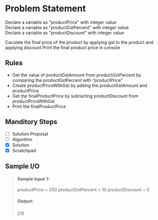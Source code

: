 # Problem Statement   

Declare a variable as "productPrice" with integer value            
Declare a variable as "productGstPercent" with integer value       
Declare a variable as "productDiscount" with integer value            

Caculate the final price of the product by applying gst to the product and applying discount 
Print the final product price in console      

## Rules

* Get the value of productGstAmount from productGstPercent by comparing the productGstPercent with "productPrice"
* Create productPriceWithGst by adding the productGstAmount and productPrice
* Get the finalProductPrice by subracting productDiscount from productPriceWithGst
* Print the finalProductPrice


## Manditory Steps

- [ ] Solution Proposal
- [ ] Algorithm
- [x] Solution
- [x] Scratchpad

## Sample I/O

> #### Sample Input 1:
> productPrice = 200
> productGstPercent  = 10
> productDiscount = 5
>
> ##### Output:
> 215

